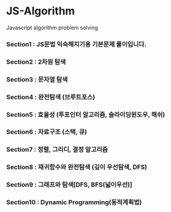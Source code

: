 # JS-Algorithm

Javascript algorithm problem solving

### Section1 : JS문법 익숙해지기용 기본문제 풀이입니다.

### Section2 : 2차원 탐색

### Section3 : 문자열 탐색

### Section4 : 완전탐색 (브루트포스)

### Section5 : 효율성 (투포인터 알고리즘, 슬라이딩윈도우, 해쉬)

### Section6 : 자료구조 (스택, 큐)

### Section7 : 정렬, 그리디, 결정 알고리즘

### Section8 : 재귀함수와 완전탐색 (깊이 우선탐색, DFS)

### Section9 : 그래프와 탐색[DFS, BFS(넓이우선)]

### Section10 : Dynamic Programming(동적계획법)
